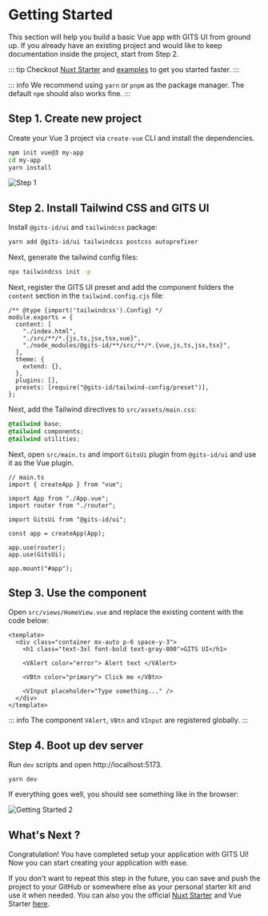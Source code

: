 # Getting Started

This section will help you build a basic Vue app with GITS UI from ground up. If you already have an existing project and would like to keep documentation inside the project, start from Step 2.

::: tip
Checkout [Nuxt Starter](https://github.com/gitsindonesia/nuxt-starter) and [examples](https://github.com/gitsindonesia/ui-component/tree/main/examples/vue) to get you started faster.
:::

::: info
We recommend using `yarn` or `pnpm` as the package manager. The default `npm` should also works fine.
:::

## Step 1. Create new project

Create your Vue 3 project via `create-vue` CLI and install the dependencies.

```bash
npm init vue@3 my-app
cd my-app
yarn install
```

![Step 1](/getting-started-1.png)

## Step 2. Install Tailwind CSS and GITS UI

Install `@gits-id/ui` and `tailwindcss` package:

```bash
yarn add @gits-id/ui tailwindcss postcss autoprefixer
```

Next, generate the tailwind config files:

```bash
npx tailwindcss init -p
```

Next, register the GITS UI preset and add the component folders the `content` section in the `tailwind.config.cjs` file:

```js{6,12}
/** @type {import('tailwindcss').Config} */
module.exports = {
  content: [
    "./index.html",
    "./src/**/*.{js,ts,jsx,tsx,vue}",
    "./node_modules/@gits-id/**/src/**/*.{vue,js,ts,jsx,tsx}",
  ],
  theme: {
    extend: {},
  },
  plugins: [],
  presets: [require("@gits-id/tailwind-config/preset")],
};
```

Next, add the Tailwind directives to `src/assets/main.css`:

```css
@tailwind base;
@tailwind components;
@tailwind utilities;
```

Next, open `src/main.ts` and import `GitsUi` plugin from `@gits-id/ui` and use it as the Vue plugin.

```ts{7-8,12}
// main.ts
import { createApp } from "vue";

import App from "./App.vue";
import router from "./router";

import GitsUi from "@gits-id/ui";

const app = createApp(App);

app.use(router);
app.use(GitsUi);

app.mount("#app");
```

## Step 3. Use the component

Open `src/views/HomeView.vue` and replace the existing content with the code below:

```vue
<template>
  <div class="container mx-auto p-6 space-y-3">
    <h1 class="text-3xl font-bold text-gray-800">GITS UI</h1>

    <VAlert color="error"> Alert text </VAlert>

    <VBtn color="primary"> Click me </VBtn>

    <VInput placeholder="Type something..." />
  </div>
</template>
```

::: info
The component `VAlert`, `VBtn` and `VInput` are registered globally.
:::

## Step 4. Boot up dev server

Run `dev` scripts and open http://localhost:5173.

```
yarn dev
```

If everything goes well, you should see something like in the browser:

![Getting Started 2](/getting-started-2.png)

## What's Next ?

Congratulation! You have completed setup your application with GITS UI! Now you can start creating your application with ease.

If you don't want to repeat this step in the future, you can save and push the project to your GitHub or somewhere else as your personal starter kit and use it when needed. You can also you the official [Nuxt Starter](https://github.com/gitsindonesia/nuxt-starter) and Vue Starter [here](https://github.com/gitsindonesia/ui-component/tree/main/examples/vue).
